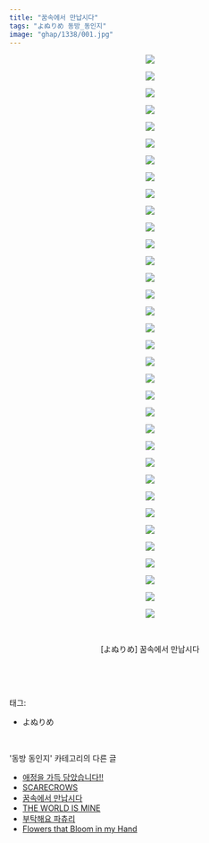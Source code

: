 ```yaml
---
title: "꿈속에서 만납시다"
tags: "よぬりめ 동방_동인지"
image: "ghap/1338/001.jpg"
---
```

<div class="article">
<p style="text-align: center; clear: none; float: none;"><img src="{{ site.nasurl }}/ghap/1338/001.jpg"/></p>
<p style="text-align: center; clear: none; float: none;"><img src="{{ site.nasurl }}/ghap/1338/002.jpg"/></p>
<p style="text-align: center; clear: none; float: none;"><img src="{{ site.nasurl }}/ghap/1338/003.jpg"/></p>
<p style="text-align: center; clear: none; float: none;"><img src="{{ site.nasurl }}/ghap/1338/004.jpg"/></p>
<p style="text-align: center; clear: none; float: none;"><img src="{{ site.nasurl }}/ghap/1338/005.jpg"/></p>
<p style="text-align: center; clear: none; float: none;"><img src="{{ site.nasurl }}/ghap/1338/006.jpg"/></p>
<p style="text-align: center; clear: none; float: none;"><img src="{{ site.nasurl }}/ghap/1338/007.jpg"/></p>
<p style="text-align: center; clear: none; float: none;"><img src="{{ site.nasurl }}/ghap/1338/008.jpg"/></p>
<p style="text-align: center; clear: none; float: none;"><img src="{{ site.nasurl }}/ghap/1338/009.jpg"/></p>
<p style="text-align: center; clear: none; float: none;"><img src="{{ site.nasurl }}/ghap/1338/010.jpg"/></p>
<p style="text-align: center; clear: none; float: none;"><img src="{{ site.nasurl }}/ghap/1338/011.jpg"/></p>
<p style="text-align: center; clear: none; float: none;"><img src="{{ site.nasurl }}/ghap/1338/012.jpg"/></p>
<p style="text-align: center; clear: none; float: none;"><img src="{{ site.nasurl }}/ghap/1338/013.jpg"/></p>
<p style="text-align: center; clear: none; float: none;"><img src="{{ site.nasurl }}/ghap/1338/014.jpg"/></p>
<p style="text-align: center; clear: none; float: none;"><img src="{{ site.nasurl }}/ghap/1338/015.jpg"/></p>
<p style="text-align: center; clear: none; float: none;"><img src="{{ site.nasurl }}/ghap/1338/016.jpg"/></p>
<p style="text-align: center; clear: none; float: none;"><img src="{{ site.nasurl }}/ghap/1338/017.jpg"/></p>
<p style="text-align: center; clear: none; float: none;"><img src="{{ site.nasurl }}/ghap/1338/018.jpg"/></p>
<p style="text-align: center; clear: none; float: none;"><img src="{{ site.nasurl }}/ghap/1338/019.jpg"/></p>
<p style="text-align: center; clear: none; float: none;"><img src="{{ site.nasurl }}/ghap/1338/020.jpg"/></p>
<p style="text-align: center; clear: none; float: none;"><img src="{{ site.nasurl }}/ghap/1338/021.jpg"/></p>
<p style="text-align: center; clear: none; float: none;"><img src="{{ site.nasurl }}/ghap/1338/022.jpg"/></p>
<p style="text-align: center; clear: none; float: none;"><img src="{{ site.nasurl }}/ghap/1338/023.jpg"/></p>
<p style="text-align: center; clear: none; float: none;"><img src="{{ site.nasurl }}/ghap/1338/024.jpg"/></p>
<p style="text-align: center; clear: none; float: none;"><img src="{{ site.nasurl }}/ghap/1338/025.jpg"/></p>
<p style="text-align: center; clear: none; float: none;"><img src="{{ site.nasurl }}/ghap/1338/026.jpg"/></p>
<p style="text-align: center; clear: none; float: none;"><img src="{{ site.nasurl }}/ghap/1338/027.jpg"/></p>
<p style="text-align: center; clear: none; float: none;"><img src="{{ site.nasurl }}/ghap/1338/028.jpg"/></p>
<p style="text-align: center; clear: none; float: none;"><img src="{{ site.nasurl }}/ghap/1338/029.jpg"/></p>
<p style="text-align: center; clear: none; float: none;"><img src="{{ site.nasurl }}/ghap/1338/030.jpg"/></p>
<p style="text-align: center; clear: none; float: none;"><img src="{{ site.nasurl }}/ghap/1338/031.jpg"/></p>
<p style="text-align: center; clear: none; float: none;"><img src="{{ site.nasurl }}/ghap/1338/032.jpg"/></p>
<p style="text-align: center; clear: none; float: none;"><img src="{{ site.nasurl }}/ghap/1338/033.jpg"/></p>
<p style="text-align: center; clear: none; float: none;"><img src="{{ site.nasurl }}/ghap/1338/034.jpg"/></p>
<p style="text-align: center; clear: none; float: none;"><br/></p>
<p style="text-align: center; clear: none; float: none;">[よぬりめ] 꿈속에서 만납시다</p>
<p><br/></p>
</div><br/>
<div class="tagTrail">
<p>태그: </p>
<ul>
<li>よぬりめ</li>
</ul>
</div><br/>
<div class="another">
<p>'동방 동인지' 카테고리의 다른 글</p>
<ul>
<li><a href="/2016-08-04-ghap_1341">애정을 가득 담았습니다!!</a></li>
<li><a href="/2016-08-04-ghap_1339">SCARECROWS</a></li>
<li><a href="/2016-08-04-ghap_1338">꿈속에서 만납시다</a></li>
<li><a href="/2016-08-04-ghap_1337">THE WORLD IS MINE</a></li>
<li><a href="/2016-08-03-ghap_1336">부탁해요 파츄리</a></li>
<li><a href="/2016-08-03-ghap_1335">Flowers that Bloom in my Hand</a></li>
</ul>
</div><br/>
<div class="cb_module cb_fluid">
<div class="cb_wrt cb_profile">
</div><!-- commentList close -->
</div><br/>
